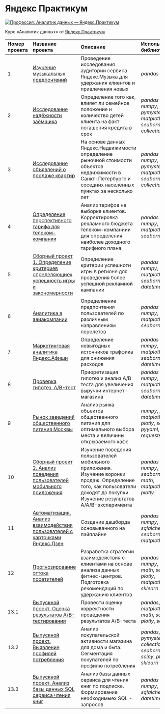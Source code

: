 # Яндекс Практикум

[![Профессия: Аналитик данных — Яндекс.Практикум](https://yastatic.net/q/logoaas/v2/%D0%AF%D0%BD%D0%B4%D0%B5%D0%BA%D1%81.svg?circle=black&color=000&first=white)](https://practicum.yandex.ru/data-analyst/)

Курс «Аналитик данных» от [Яндекс.Практикум](https://practicum.yandex.ru/data-analyst/)


| **Номер проекта** | **Название проекта** | **Описание** | **Используемые библиотеки** |
| :---------------- | :------------------- | :----------- |:--------------------------- |
|1| [Изучение музыкальных предпочтений](https://github.com/skd2314/yandex_practikum_da/blob/master/0_musical_preferences/musical_preferences.ipynb) | Проведение исследования аудитории сервиса Яндекс.Музыка для удержания клиентов и привлечения новых| *pandas* |
|2| [Исследование надёжности заёмщика](https://github.com/skd2314/yandex_practikum_da/blob/master/1_borrower_reliability_research/borrower_reliability_research.ipynb) | Определение того как, влияет ли семейное положение и количество детей клиента на факт погашения кредита в срок | *pandas* , *numpy*, *pymystem3*, *matplotlib*, *seaborn*, *collections* | 
|3| [Исследование объявлений о продаже квартир](https://github.com/skd2314/yandex_practikum_da/blob/master/2_research_on_apartment_listings/research_on_apartment_listings.ipynb) | На основе данных Яндекс.Недвижимости определение рыночной стоимости объектов недвижимости в Санкт-Петербурге и соседних населённых пунктах за несколько лет | *pandas* , *numpy*, *pymystem3*, *matplotlib*, *seaborn*, *collections*|
|4| [Определение перспективного тарифа для телеком-компании](https://github.com/skd2314/yandex_practikum_da/blob/master/3_tariff_for_a_telecom_company/tariff_for_telecom.ipynb) | Анализ тарифов на выборке клиентов. Корректировка рекламного бюджета телеком-компаниии для определения наиболее доходного тарифного плана | *pandas* , *numpy*, *matplotlib*, *seaborn*,  *scipy* |
|5| [Сборный проект 1. Определение критериев определяющиех успешность игры и закономерности](https://github.com/skd2314/yandex_practikum_da/blob/master/4_games/games.ipynb) | Определение критерии успешноти игры в регионе для проведения более успешной рекламной кампании | *pandas* , *numpy*,  *matplotlib*, *seaborn*, *datetime*, *scipy* |
|6| [Аналитика в авиакомпании](https://github.com/skd2314/yandex_practikum_da/blob/master/5_data_mining/airlines.ipynb) | Определиение предпочтения пользователей по различным направлениям перелетов | *pandas* , *numpy*,  *matplotlib*, *seaborn* |
|7| [Маркетинговая аналитика Яндекс.Афиши](https://github.com/skd2314/yandex_practikum_da/blob/master/6_yandex_afisha/yandex_afisha.ipynb) | Определение невыгодных источников траффика для снижения расходов | *pandas* , *numpy*, *matplotlib*, *seaborn*, *math*, *datetime*, *scipy* |
|8| [Проверка гипотез. A/B-тест](https://github.com/skd2314/yandex_practikum_da/blob/master/7_a-b_test_for_online_store/a-b_test.ipynb/7_принятие%20решений%20в%20бизнесе%20на%20основе%20данных) | Приоретизация гипотез и анализ A/B теста для увеличения выручки интернет-магазина| *pandas* , *numpy*, *matplotlib*, *seaborn*, *math*, *datetime*, *scipy* |
|9| [Рынок заведений общественного питания Москвы](https://github.com/skd2314/yandex_practikum_da/blob/master/8_catering_market/catering_market.ipynb) | Анализ рынка объектов общественного питания для оптимального выбора места и величины открываемого кафе | *numpy*, *pandas*, *matplotlib*, *plotly*, *seaborn*, *pyyaml*, *requests*, *time*, |
|10| [Сборный проект 2. Анализ поведения пользователей мобильного приложения](https://github.com/skd2314/yandex_practikum_da/blob/master/9_aab_test_startup/aab_test_startup.ipynb) | Изучение поведения пользователей  мобильного приложения. Изучение воронки продаж. Определение того, как пользователи доходят до покупки. Изучение результатов A/A/B-эксперимента| *pandas* , *numpy*, *seaborn*, *scipy*, *math*, *matplotlib*, *plotly* |
|11| [Автоматизация. Анализ взаимодействия пользователей с карточками Яндекс.Дзен ](https://github.com/skd2314/yandex_practikum_da/blob/master/10_yandex_zen/zen_dashboard.ipynb) | Создание дашборда основыванного на пайплайне | *pandas* , *numpy*, *scipy*, *sqlalchemy*, *seaborn*, *plotly*, *matplotlib*, *dash* |
|12| [Прогнозирование оттока посетителей](https://github.com/skd2314/yandex_practikum_da/blob/master/11_fitness_center_churn/fitness_center_churn.ipynb) | Разработка стратегии взаимодействия с клиентами на основе анализа данных фитнес-центров. Подготовка рекомендаций по удержанию клиентов | *pandas* , *numpy*, *scipy*, *math*, *seaborn*, *plotly*, *matplotlib*, *sklearn* |
|13.1| [Выпускной проект. Оценка результатов А/B-тестирования](https://github.com/skd2314/yandex_practikum_da/blob/master/12_final_project/AB_test/AB_test.ipynb) | Провести оценку корректности проведения результатов A/B-теста | *pandas*, *numpy*, *matplotlib*, *math*, *scipy*, *plotly*, *seaborn* | 
|13.2| [Выпускной проект. Выявление профилей потребления](https://github.com/skd2314/yandex_practikum_da/blob/master/12_final_project/e-commerce/e-commerce.ipynb) | Анализ покупательской активности магазина для дома и быта. Сегментация покупателей по профилю потребления | *pandas*, *numpy*, *pymystem3*, *collections*, *seaborn*, *math*, *scipy*,  *plotly*, *sklearn*|
|13.3| [Выпускной проект. Анализ базы данных SQL сервиса чтения книг](https://github.com/skd2314/yandex_practikum_da/blob/master/12_final_project/SQL/books_sql.ipynb) | Анализ базы данных сервиса для чтения книг по подписке. Формирование необходимыех SQL - запросов | *pandas* , *numpy*, *sqlalchemy*, *datetime* |
